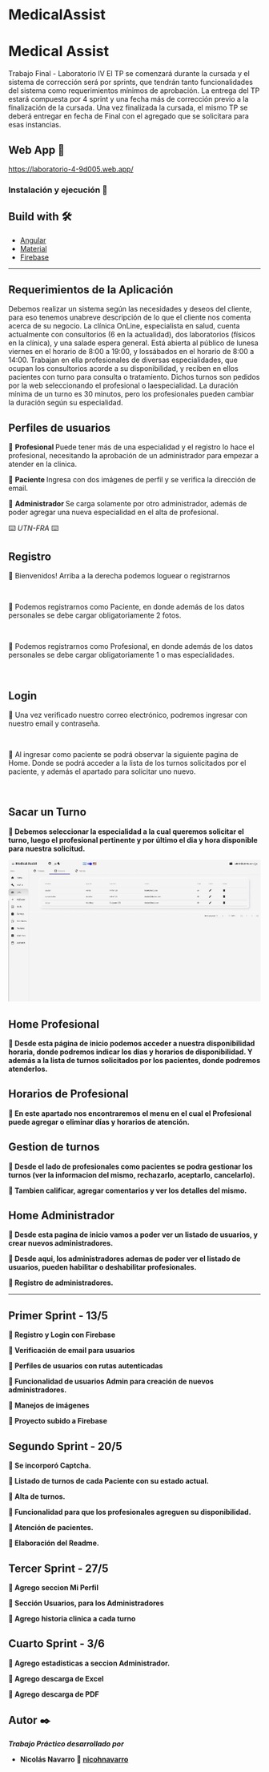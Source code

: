 # MedicalAssist

<h1>Medical Assist</h1>
Trabajo Final - Laboratorio IV
El TP se comenzará durante la cursada y el sistema de corrección será por sprints, que tendrán tanto
funcionalidades del sistema como requerimientos mínimos de aprobación.
La entrega del TP estará compuesta por 4 sprint y una fecha más de corrección previo a la finalización
de la cursada. Una vez finalizada la cursada, el mismo TP se deberá entregar en fecha de Final con el
agregado que se solicitara para esas instancias.

## Web App 🚀

https://laboratorio-4-9d005.web.app/

### Instalación y ejecución 🔧


## Build with 🛠️

* [Angular](https://angular.io/docs)
* [Material](https://material.angular.io/)
* [Firebase](https://firebase.google.com/docs)

---
## Requerimientos de la Aplicación
Debemos realizar un sistema según las necesidades y deseos del cliente, para eso tenemos unabreve descripción de lo que el cliente nos comenta acerca de su negocio.
La clínica OnLine, especialista en salud, cuenta actualmente con consultorios (6 en la actualidad), dos laboratorios (físicos en la clínica), y una salade espera general. Está abierta al público de lunesa viernes en el horario de 8:00 a 19:00, y lossábados en el horario de 8:00 a 14:00.
Trabajan en ella profesionales de diversas especialidades, que ocupan los consultorios acorde a su disponibilidad, y reciben en ellos pacientes con turno para consulta o tratamiento. Dichos turnos son pedidos por la web seleccionando el profesional o laespecialidad. La duración mínima de un turno es 30 minutos, pero los profesionales pueden cambiar la duración según su especialidad.

## Perfiles de usuarios

🔹 <strong> Profesional </strong> Puede tener más de una especialidad y el registro lo hace el profesional, necesitando la aprobación de un administrador para empezar a atender en la clinica.

🔹 <strong> Paciente </strong> Ingresa con dos imágenes de perfil y se verifica la dirección de email.

🔹 <strong> Administrador </strong> Se carga solamente por otro administrador, además de poder agregar una nueva especialidad en el alta de profesional.

⌨️ _UTN-FRA_ ⌨️

## Registro 

🔹 Bienvenidos! Arriba a la derecha podemos loguear o registrarnos

 <img src="/src/assets/images/login.gif" alt="">

🔹 Podemos registrarnos como Paciente, en donde además de los datos personales se debe cargar obligatoriamente 2 fotos.
 
 <img src="/src/assets/images/register.gif" alt="">

🔹 Podemos registrarnos como Profesional, en donde además de los datos personales se debe cargar obligatoriamente 1 o mas especialidades.

<img src="/src/assets/images/register.gif" alt="">

 ## Login

 🔹 Una vez verificado nuestro correo electrónico, podremos ingresar con nuestro email y contraseña.

 <img src="/src/assets/images/login.gif" alt="">

 🔹 Al ingresar como paciente se podrá observar la siguiente pagina de Home. Donde se podrá acceder a la lista de los turnos solicitados por el paciente, y además el apartado para solicitar uno nuevo. 

 <img src="/src/assets/images/patient/profile.gif" alt="">

  <h2> <strong>Sacar un Turno<strong> </h2>
 
🔹 Debemos seleccionar la especialidad a la cual queremos solicitar el turno, luego el profesional pertinente y por último el dia y hora disponible para nuestra solicitud.  

 <img src="/src/assets/images/patient/shifts.gif" alt="">

<h2> <strong>Home Profesional<strong> </h2>

🔹 Desde esta página de inicio podemos acceder a nuestra disponibilidad horaria, donde podremos indicar los dias y horarios de disponibilidad. Y además a la lista de turnos solicitados por los pacientes, donde podremos atenderlos.


 <h2> <strong>Horarios de Profesional<strong> </h2>

🔹 En este apartado nos encontraremos el menu en el cual el Profesional puede agregar o eliminar días y horarios de atención.

  
 <h2> <strong>Gestion de turnos<strong> </h2>
   
 🔹 Desde el lado de profesionales como pacientes se podra gestionar los turnos (ver la informacion del mismo, rechazarlo, aceptarlo, cancelarlo).
   
 🔹 Tambien calificar, agregar comentarios y ver los detalles del mismo.

  
<h2> <strong>Home Administrador<strong> </h2>

🔹 Desde esta pagina de inicio vamos a poder ver un listado de usuarios, y crear nuevos administradores.

  
🔹 Desde aqui, los administradores ademas de poder ver el listado de usuarios, pueden habilitar o deshabilitar profesionales.
  
  
🔹 Registro de administradores.
  



 <hr>

<h2> <strong>Primer Sprint - 13/5<strong> </h2>

🔹 Registro y Login con Firebase

🔹 Verificación de email para usuarios 

🔹 Perfiles de usuarios con rutas autenticadas
  
🔹 Funcionalidad de usuarios Admin para creación de nuevos administradores.

🔹 Manejos de imágenes 

🔹 Proyecto subido a Firebase

<h2> <strong>Segundo Sprint - 20/5<strong> </h2>

🔹 Se incorporó Captcha.

🔹 Listado de turnos de cada Paciente con su estado actual.

🔹 Alta de turnos.

🔹 Funcionalidad para que los profesionales agreguen su disponibilidad.

🔹 Atención de pacientes.
  
🔹 Elaboración del Readme.
  
<h2> <strong>Tercer Sprint - 27/5<strong> </h2>

🔹 Agrego seccion Mi Perfil
  
🔹 Sección Usuarios, para los Administradores
  
🔹 Agrego historia clinica a cada turno
  
<h2> <strong>Cuarto Sprint - 3/6<strong> </h2>
  
🔹 Agrego estadisticas a seccion Administrador.
  
🔹 Agrego descarga de Excel
  
🔹 Agrego descarga de PDF



## Autor ✒️

_Trabajo Práctico desarrollado por_

* **Nicolás Navarro 🚀**  [nicohnavarro](https://github.com/nicohnavarro)